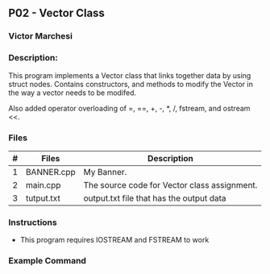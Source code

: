 ## P02 - Vector Class
### Victor Marchesi
### Description:

This program implements a Vector class that links together data by using struct nodes.
Contains constructors, and methods to modify the Vector in the way a vector needs to be modifed.

Also added operator overloading of =, ==, +, -, *, /, fstream, and ostream <<.

### Files

|   #   | Files    | Description                      |
| :---: | -------- | -------------------------------- |
|   1   | BANNER.cpp | My Banner. |
|   2   | main.cpp | The source code for Vector class assignment. |
|   3   | tutput.txt | output.txt file that has the output data |


### Instructions

- This program requires IOSTREAM and FSTREAM to work

### Example Command
